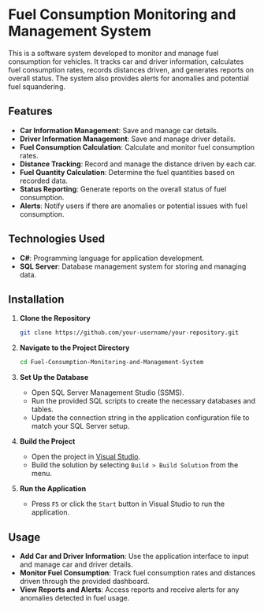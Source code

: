 # Fuel Consumption Monitoring and Management System

This is a software system developed to monitor and manage fuel consumption for vehicles. It tracks car and driver information, calculates fuel consumption rates, records distances driven, and generates reports on overall status. The system also provides alerts for anomalies and potential fuel squandering.

## Features

- **Car Information Management**: Save and manage car details.
- **Driver Information Management**: Save and manage driver details.
- **Fuel Consumption Calculation**: Calculate and monitor fuel consumption rates.
- **Distance Tracking**: Record and manage the distance driven by each car.
- **Fuel Quantity Calculation**: Determine the fuel quantities based on recorded data.
- **Status Reporting**: Generate reports on the overall status of fuel consumption.
- **Alerts**: Notify users if there are anomalies or potential issues with fuel consumption.

## Technologies Used

- **C#**: Programming language for application development.
- **SQL Server**: Database management system for storing and managing data.

## Installation

1. **Clone the Repository**
   ```bash
   git clone https://github.com/your-username/your-repository.git

2. **Navigate to the Project Directory**
   ```bash
   cd Fuel-Consumption-Monitoring-and-Management-System
   ```

3. **Set Up the Database**
   - Open SQL Server Management Studio (SSMS).
   - Run the provided SQL scripts to create the necessary databases and tables.
   - Update the connection string in the application configuration file to match your SQL Server setup.

4. **Build the Project**
   - Open the project in [Visual Studio](https://visualstudio.microsoft.com/).
   - Build the solution by selecting `Build > Build Solution` from the menu.

5. **Run the Application**
   - Press `F5` or click the `Start` button in Visual Studio to run the application.

## Usage

- **Add Car and Driver Information**: Use the application interface to input and manage car and driver details.
- **Monitor Fuel Consumption**: Track fuel consumption rates and distances driven through the provided dashboard.
- **View Reports and Alerts**: Access reports and receive alerts for any anomalies detected in fuel usage.


